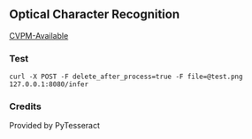 ## Optical Character Recognition

[CVPM-Available](https://hub.autoai.org)

### Test

```
curl -X POST -F delete_after_process=true -F file=@test.png 127.0.0.1:8080/infer
```

### Credits

Provided by PyTesseract